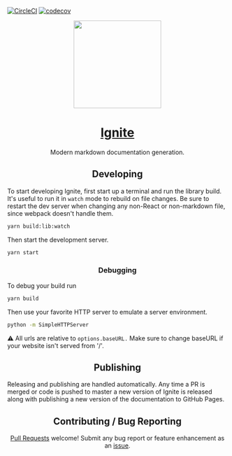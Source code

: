 [![CircleCI](https://circle.circleci.sbg.intuit.com/gh/Fuego/Ignite.svg?style=shield)](https://circle.circleci.sbg.intuit.com/gh/Fuego/Ignite) [![codecov](https://codecov.tools.a.intuit.com/ghe/Fuego/Ignite/branch/master/graph/badge.svg)](https://codecov.tools.a.intuit.com/ghe/Fuego/Ignite)

<div align="center">
  <a href="https://github.com/webpack/webpack">
    <img width="200" height="200"
      src="https://s3.amazonaws.com/pix.iemoji.com/images/emoji/apple/ios-11/256/fire.png">
  </a>
  <h1>
    <a href="https://github.intuit.com/pages/Fuego/Ignite/">
      Ignite
    </a>
  </h1>
  <p>Modern markdown documentation generation.</p>
</div>

<h2 align="center">Developing</h2>

To start developing Ignite, first start up a terminal and run the library build. It's useful to run it in `watch` mode to rebuild on file changes. Be sure to restart the dev server when changing any non-React or non-markdown file, since webpack doesn't handle them.

```bash
yarn build:lib:watch
```

Then start the development server.

```bash
yarn start
```

<h3 align="center">Debugging</h3>

To debug your build run

```bash
yarn build
```

Then use your favorite HTTP server to emulate a server environment.

```bash
python -m SimpleHTTPServer
```

:warning: All urls are relative to `options.baseURL.` Make sure to change baseURL if your website isn't served from '/'.

<h2 align="center">Publishing</h2>

Releasing and publishing are handled automatically. Any time a PR is merged or code is pushed to master a new version of Ignite is released along with publishing a new version of the documentation to GitHub Pages.

<h2 align="center">Contributing / Bug Reporting</h2>

<p align="center">
  <a href="https://github.intuit.com/Fuego/Ignite/pulls">Pull Requests</a> welcome! Submit any bug report or feature enhancement as an
  <a href="https://github.intuit.com/Fuego/Ignite/issues">issue</a>.
</p>
